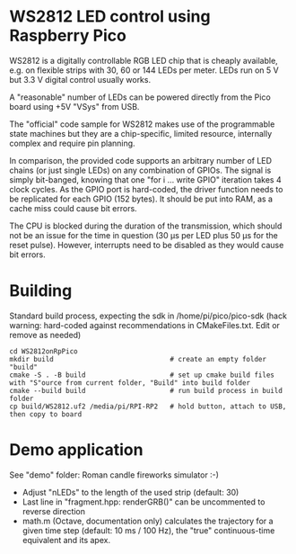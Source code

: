 # WS2812 LED control using Raspberry Pico

WS2812 is a digitally controllable RGB LED chip that is cheaply available, e.g. on flexible strips with 30, 60 or 144 LEDs per meter. LEDs run on 5 V but 3.3 V digital control usually works. 

A "reasonable" number of LEDs can be powered directly from the Pico board using +5V "VSys" from USB.

The "official" code sample for WS2812 makes use of the programmable state machines but they are a chip-specific, limited resource, internally complex and require pin planning. 

In comparison, the provided code supports an arbitrary number of LED chains (or just single LEDs) on any combination of GPIOs. The signal is simply bit-banged, knowing that one "for i ... write GPIO" iteration takes 4 clock cycles. As the GPIO port is hard-coded, the driver function needs to be replicated for each GPIO (152 bytes). It should be put into RAM, as a cache miss could cause bit errors.

The CPU is blocked during the duration of the transmission, which should not be an issue for the time in question (30 µs per LED plus 50 µs for the reset pulse). However, interrupts need to be disabled as they would cause bit errors.

# Building
Standard build process, expecting the sdk in /home/pi/pico/pico-sdk (hack warning: hard-coded against recommendations in CMakeFiles.txt. Edit or remove as needed)
``` 
cd WS2812onRpPico
mkdir build                             # create an empty folder "build"
cmake -S . -B build                     # set up cmake build files with "S"ource from current folder, "Build" into build folder
cmake --build build                     # run build process in build folder
cp build/WS2812.uf2 /media/pi/RPI-RP2   # hold button, attach to USB, then copy to board
```

# Demo application
See "demo" folder: Roman candle fireworks simulator :-)
- Adjust "nLEDs" to the length of the used strip (default: 30)
- Last line in "fragment.hpp: renderGRB()" can be uncommented to reverse direction
- math.m (Octave, documentation only) calculates the trajectory for a given time step (default: 10 ms / 100 Hz), the "true" continuous-time equivalent and its apex.